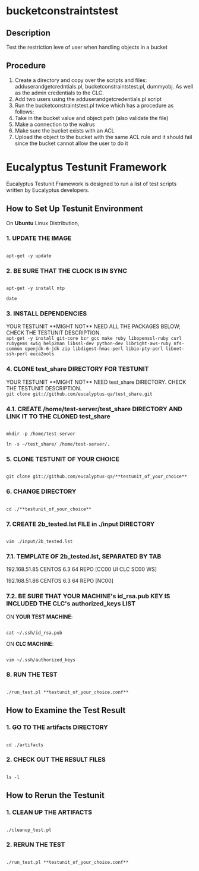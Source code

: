 bucketconstraintstest
=====================

## Description

Test the restriction leve of user when handling objects in a bucket

## Procedure

1. Create a directory and copy over the scripts and files: adduserandgetcredntials.pl, bucketconstraintstest.pl, dummyobj. As well as the admin credentials to the CLC.
2. Add two users using the adduserandgetcredentials.pl script
3. Run the bucketconstraintstest.pl twice which has a procedure as follows:
4. Take in the bucket value and object path (also validate the file)
5. Make a connection to the walrus
6. Make sure the bucket exists with an ACL
7. Upload the object to the bucket with the same ACL rule and it should fail since the bucket cannot allow the user to do it


# Eucalyptus Testunit Framework

Eucalyptus Testunit Framework is designed to run a list of test scripts written by Eucalyptus developers.



## How to Set Up Testunit Environment

On **Ubuntu** Linux Distribution,

### 1. UPDATE THE IMAGE

<code>
apt-get -y update
</code>

### 2. BE SURE THAT THE CLOCK IS IN SYNC

<code>
apt-get -y install ntp
</code>

<code>
date
</code>

### 3. INSTALL DEPENDENCIES
<note>
YOUR TESTUNIT **MIGHT NOT** NEED ALL THE PACKAGES BELOW; CHECK THE TESTUNIT DESCRIPTION.
</note>

<code>
apt-get -y install git-core bzr gcc make ruby libopenssl-ruby curl rubygems swig help2man libssl-dev python-dev libright-aws-ruby nfs-common openjdk-6-jdk zip libdigest-hmac-perl libio-pty-perl libnet-ssh-perl euca2ools
</code>

### 4. CLONE test_share DIRECTORY FOR TESTUNIT
<note>
YOUR TESTUNIT **MIGHT NOT** NEED test_share DIRECTORY. CHECK THE TESTUNIT DESCRIPTION.
</note>

<code>
git clone git://github.com/eucalyptus-qa/test_share.git
</code>

### 4.1. CREATE /home/test-server/test_share DIRECTORY AND LINK IT TO THE CLONED test_share

<code>
mkdir -p /home/test-server
</code>

<code>
ln -s ~/test_share/ /home/test-server/.
</code>

### 5. CLONE TESTUNIT OF YOUR CHOICE

<code>
git clone git://github.com/eucalyptus-qa/**testunit_of_your_choice**
</code>

### 6. CHANGE DIRECTORY

<code>
cd ./**testunit_of_your_choice**
</code>

### 7. CREATE 2b_tested.lst FILE in ./input DIRECTORY

<code>
vim ./input/2b_tested.lst
</code>

### 7.1. TEMPLATE OF 2b_tested.lst, SEPARATED BY TAB

<sample>
192.168.51.85	CENTOS	6.3	64	REPO	[CC00 UI CLC SC00 WS]

192.168.51.86	CENTOS	6.3	64	REPO	[NC00]
</sample>

### 7.2. BE SURE THAT YOUR MACHINE's id_rsa.pub KEY IS INCLUDED THE CLC's authorized_keys LIST

ON **YOUR TEST MACHINE**:

<code>
cat ~/.ssh/id_rsa.pub
</code>

ON **CLC MACHINE**:

<code>
vim ~/.ssh/authorized_keys
</code>

### 8. RUN THE TEST

<code>
./run_test.pl **testunit_of_your_choice.conf**
</code>


## How to Examine the Test Result

### 1. GO TO THE artifacts DIRECTORY

<code>
cd ./artifacts
</code>

### 2. CHECK OUT THE RESULT FILES

<code>
ls -l
</code>


## How to Rerun the Testunit

### 1. CLEAN UP THE ARTIFACTS

<code>
./cleanup_test.pl
</code>

### 2. RERUN THE TEST

<code>
./run_test.pl **testunit_of_your_choice.conf**
</code>


